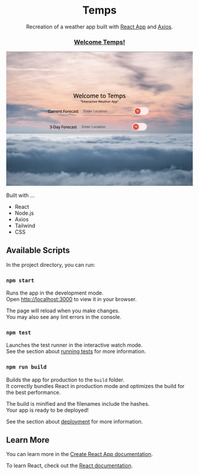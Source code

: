 <h1 align="center">
Temps
</h1>

<p align="center">
Recreation of a weather app built with <a href="https://github.com/facebook/create-react-app">React App</a> and <a href="https://axios-http.com/">Axios</a>.
</p>

<h3 align="center"><a href="https://temps-evali.vercel.app/">Welcome Temps!</a></h3>

![HomePg](homepg.png)

Built with ...

- React
- Node.js
- Axios
- Tailwind
- CSS

## Available Scripts

In the project directory, you can run:

### `npm start`

Runs the app in the development mode.\
Open [http://localhost:3000](http://localhost:3000) to view it in your browser.

The page will reload when you make changes.\
You may also see any lint errors in the console.

### `npm test`

Launches the test runner in the interactive watch mode.\
See the section about [running tests](https://facebook.github.io/create-react-app/docs/running-tests) for more information.

### `npm run build`

Builds the app for production to the `build` folder.\
It correctly bundles React in production mode and optimizes the build for the best performance.

The build is minified and the filenames include the hashes.\
Your app is ready to be deployed!

See the section about [deployment](https://facebook.github.io/create-react-app/docs/deployment) for more information.

## Learn More

You can learn more in the [Create React App documentation](https://facebook.github.io/create-react-app/docs/getting-started).

To learn React, check out the [React documentation](https://reactjs.org/).